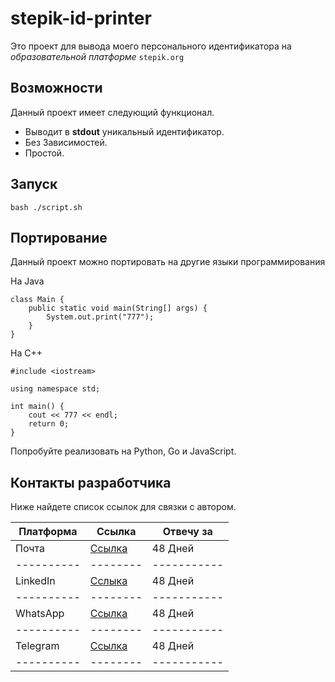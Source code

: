 # stepik-id-printer

Это проект для вывода моего персонального идентификатора на *образовательной платформе* `stepik.org`

## Возможности

Данный проект имеет следующий функционал.

* Выводит в **stdout** уникальный идентификатор.
* Без Зависимостей.
* Простой.

## Запуск

`bash ./script.sh`

## Портирование

Данный проект можно портировать на другие языки программирования

На Java

```
class Main {
	public static void main(String[] args) {
		System.out.print("777");
	}
}
```

На С++

```
#include <iostream>

using namespace std;

int main() {
	cout << 777 << endl;
	return 0;
}
```

Попробуйте реализовать на Python, Go и JavaScript.

## Контакты разработчика

Ниже найдете список ссылок для связки с автором.

Платформа | Ссылка | Отвечу за
----------|--------|-----------
Почта |[Ссылка](https://cs11.pikabu.ru/post_img/2020/10/18/9/og_og_1603035993214415222.jpg)| 48 Дней
----------|--------|-----------
LinkedIn  |[Сслыка](https://cs11.pikabu.ru/post_img/2020/10/18/9/og_og_1603035993214415222.jpg)| 48 Дней
----------|--------|-----------
WhatsApp  |[Ссылка](https://cs11.pikabu.ru/post_img/2020/10/18/9/og_og_1603035993214415222.jpg)| 48 Дней
----------|--------|-----------
Telegram  |[Ссылка](https://cs11.pikabu.ru/post_img/2020/10/18/9/og_og_1603035993214415222.jpg)| 48 Дней
----------|--------|-----------
